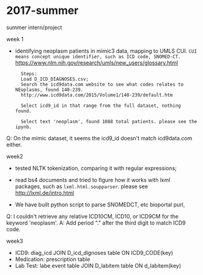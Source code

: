 # 2017-summer
summer intern/project 

week 1 
- identifying neoplasm patients in mimic3 data, mapping to UMLS CUI. 
    `CUI means concept unique identifier, such as ICD code, SNOMED-CT. ` 
    https://www.nlm.nih.gov/research/umls/new_users/glossary.html

        Steps: 
        Load D_ICD_DIAGNOSES.csv;
        Search the icd9data.com website to see what codes relates to NEoplasms, found 140-239.
        http://www.icd9data.com/2015/Volume1/140-239/default.htm

        Select icd9_id in that range from the full dataset, nothing found.

        Select text 'neoplasm', found 1088 total patients. please see the ipynb. 

Q: On the mimic dataset, it seems the icd9_id doesn't match icd9data.com either.


        

week2 
- tested NLTK tokenization, comparing it with regular expressions; 

- read bs4 documents and tried to figure how it works with lxml packages, 
such as `lxml.html.soupparser`. please see http://lxml.de/intro.html

- We have built python script to parse SNOMEDCT, etc bioportal purl, 

Q: I couldn't retrieve any relative ICD10CM, ICD10, or ICD9CM for the keyword 'neoplasm'. 
A: Add period "." after the third digit to match ICD9 code.

week3 

- ICD9: diag_icd JOIN D_icd_dignoses table ON ICD9_CODE(key)
- Medication: prescription table
- Lab Test: labe event table JOIN D_labitem table ON d_labitem(key)

